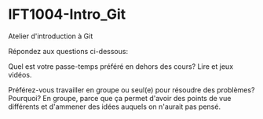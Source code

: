 # IFT1004-Intro_Git
Atelier d'introduction à Git

Répondez aux questions ci-dessous:

Quel est votre passe-temps préféré en dehors des cours?
Lire et jeux vidéos.

Préférez-vous travailler en groupe ou seul(e) pour résoudre des problèmes? Pourquoi?
En groupe, parce que ça permet d'avoir des points de vue différents et d'ammener des idées auquels on n'aurait pas pensé.

